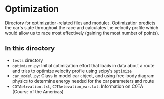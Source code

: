 # Optimization

Directory for optimization-related files and modules. Optimization predicts the car's state throughout the race and calculates the velocity profile which would allow us to race most effectively (gaining the most number of points).

## In this directory

+ `tests` directory
+ `optimizer.py`: Initial optimization effort that loads in data about a route and tries to optimize velocity profile using scipy's `optimize`
+ `car_model.py`: Class to model car object, and using free-body diagram physics to determine energy needed for the car parameters and route
+ `COTAelevation.txt`, `COTAelevation_var.txt`: Information on COTA (Course of the Americas)
